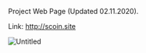 Project Web Page (Updated 02.11.2020).

Link: http://scoin.site

![Untitled](https://user-images.githubusercontent.com/49036494/97085941-398dda00-1629-11eb-88da-a0c4326cf2c6.png)
